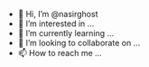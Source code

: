 - 👋 Hi, I’m @nasirghost
- 👀 I’m interested in ...
- 🌱 I’m currently learning ...
- 💞️ I’m looking to collaborate on ...
- 📫 How to reach me ...

<!---
nasirghost/nasirghost is a ✨ special ✨ repository because its `README.md` (this file) appears on your GitHub profile.
You can click the Preview link to take a look at your changes.
--->
